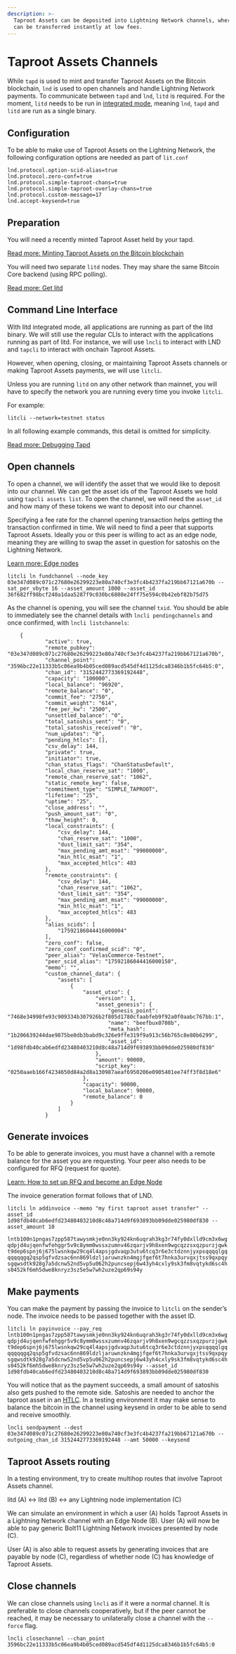 ```yaml
---
description: >-
  Taproot Assets can be deposited into Lightning Network channels, where they
  can be transferred instantly at low fees.
---
```


# Taproot Assets Channels

While `tapd` is used to mint and transfer Taproot Assets on the Bitcoin blockchain, `lnd` is used to open channels and handle Lightning Network payments. To communicate between `tapd` and `lnd`, `litd` is required. For the moment, `litd` needs to be run in [integrated mode](../lightning-terminal/integrating-litd.md), meaning `lnd`, `tapd` and `litd` are run as a single binary.

## Configuration

To be able to make use of Taproot Assets on the Lightning Network, the following configuration options are needed as part of `lit.conf`

```
lnd.protocol.option-scid-alias=true
lnd.protocol.zero-conf=true
lnd.protocol.simple-taproot-chans=true
lnd.protocol.simple-taproot-overlay-chans=true
lnd.protocol.custom-message=17
lnd.accept-keysend=true
```

## Preparation <a href="#docs-internal-guid-5a441281-7fff-ada5-e31d-43995a475505" id="docs-internal-guid-5a441281-7fff-ada5-e31d-43995a475505"></a>

You will need a recently minted Taproot Asset held by your tapd.&#x20;

[Read more: Minting Taproot Assets on the Bitcoin blockchain](../pool/first-steps.md)

You will need two separate `litd` nodes. They may share the same Bitcoin Core backend (using RPC polling).&#x20;

[Read more: Get litd](../lightning-terminal/get-lit.md)

## Command Line Interface

With litd integrated mode, all applications are running as part of the litd binary. We will still use the regular CLIs to interact with the applications running as part of litd. For instance, we will use `lncli` to interact with LND and `tapcli` to interact with onchain Taproot Assets.

However, when opening, closing, or maintaining Taproot Assets channels or making Taproot Assets payments, we will use `litcli`.

Unless you are running `litd` on any other network than mainnet, you will have to specify the network you are running every time you invoke `litcli`.

For example:

`litcli --network=testnet status`

In all following example commands, this detail is omitted for simplicity.

[Read more: Debugging Tapd](debugging-tapd.md)

## Open channels <a href="#docs-internal-guid-726c810f-7fff-a475-78a5-501c81d0113e" id="docs-internal-guid-726c810f-7fff-a475-78a5-501c81d0113e"></a>

To open a channel, we will identify the asset that we would like to deposit into our channel. We can get the asset ids of the Taproot Assets we hold using `tapcli assets list`. To open the channel, we will need the `asset_id` and how many of these tokens we want to deposit into our channel.

Specifying a fee rate for the channel opening transaction helps getting the transaction confirmed in time. We will need to find a peer that supports Taproot Assets. Ideally you or this peer is willing to act as an edge node, meaning they are willing to swap the asset in question for satoshis on the Lightning Network.

[Learn more: Edge nodes](../../the-lightning-network/taproot-assets/edge-nodes.md)

`litcli ln fundchannel --node_key 03e347d089c071c27680e26299223e80a740cf3e3fc4b4237fa219bb67121a670b --sat_per_vbyte 16 --asset_amount 1000 --asset_id 36f682ff98bcf240a1daa5287f9c030bc6808e24ff75e594c0b42ebf82b75d75`

As the channel is opening, you will see the channel `txid`. You should be able to immediately see the channel details with `lncli pendingchannels` and once confirmed, with `lncli listchannels`:

```
   	{
        	"active": true,
        	"remote_pubkey": "03e347d089c071c27680e26299223e80a740cf3e3fc4b4237fa219bb67121a670b",
        	"channel_point": "3596bc22e11333b5c06ea9b4b05ced089acd545df4d1125dca8346b1b5fc64b5:0",
        	"chan_id": "3152442773369192448",
        	"capacity": "100000",
        	"local_balance": "96920",
        	"remote_balance": "0",
        	"commit_fee": "2750",
        	"commit_weight": "614",
        	"fee_per_kw": "2500",
        	"unsettled_balance": "0",
        	"total_satoshis_sent": "0",
        	"total_satoshis_received": "0",
        	"num_updates": "0",
        	"pending_htlcs": [],
        	"csv_delay": 144,
        	"private": true,
        	"initiator": true,
        	"chan_status_flags": "ChanStatusDefault",
        	"local_chan_reserve_sat": "1000",
        	"remote_chan_reserve_sat": "1062",
        	"static_remote_key": false,
        	"commitment_type": "SIMPLE_TAPROOT",
        	"lifetime": "25",
        	"uptime": "25",
        	"close_address": "",
        	"push_amount_sat": "0",
        	"thaw_height": 0,
        	"local_constraints": {
            	"csv_delay": 144,
            	"chan_reserve_sat": "1000",
            	"dust_limit_sat": "354",
            	"max_pending_amt_msat": "99000000",
            	"min_htlc_msat": "1",
            	"max_accepted_htlcs": 483
        	},
        	"remote_constraints": {
            	"csv_delay": 144,
            	"chan_reserve_sat": "1062",
            	"dust_limit_sat": "354",
            	"max_pending_amt_msat": "99000000",
            	"min_htlc_msat": "1",
            	"max_accepted_htlcs": 483
        	},
        	"alias_scids": [
            	"17592186044416000004"
        	],
        	"zero_conf": false,
        	"zero_conf_confirmed_scid": "0",
        	"peer_alias": "VelasCommerce-Testnet",
        	"peer_scid_alias": "17592186044416000150",
        	"memo": "",
        	"custom_channel_data": {
            	"assets": [
                	{
                    	"asset_utxo": {
                        	"version": 1,
                        	"asset_genesis": {
                            	"genesis_point": "7468e34998fe93c909334b307926b2f805d1780cfaabfeb9f92a0f0aabc767bb:1",
                            	"name": "beefbux0708b",
                            	"meta_hash": "1b206639244dae9875be0db3babd9c326e9ffe319f9a913c56b765c8e80b6299",
                            	"asset_id": "1d98fdb40cab6edfd23480403210d8c48a714d9f693893bb09dde025980df830"
                        	},
                        	"amount": 90000,
                        	"script_key": "0250aaeb166f4234650d84a2d8a130987aeaf6950206e0905401ee74ff3f8d18e6"
                    	},
                    	"capacity": 90000,
                    	"local_balance": 90000,
                    	"remote_balance": 0
                	}
            	]
        	}

```

## Generate invoices <a href="#docs-internal-guid-ed4b6f8d-7fff-0ee2-2db0-95d8f5942eca" id="docs-internal-guid-ed4b6f8d-7fff-0ee2-2db0-95d8f5942eca"></a>

To be able to generate invoices, you must have a channel with a remote balance for the asset you are requesting. Your peer also needs to be configured for RFQ (request for quote).

[Learn: How to set up RFQ and become an Edge Node](rfq.md)

The invoice generation format follows that of LND.

`litcli ln addinvoice --memo "my first taproot asset transfer" --asset_id 1d98fdb40cab6edfd23480403210d8c48a714d9f693893bb09dde025980df830 --asset_amount 10`

`lntb100n1pngas7zpp587tawysmkje0nn3ky924kn6uqrah3kg3r74fy0dxlld9cm3x6wgqdpjd4ujqenfwfehggr5v9c8ymm0wssxzumnv46zqarjv9h8xen9wgcqzzsxqzpurzjqwkt9dep6spnj6j675lwsnkqw29cq4l4apsjgdvaqp3utu6tcq3r6e3ctdznnjyxpsqqqqlgqqqqqqgq2qsp5gfvdzsac6nn869ldzljaruwnzkn4mgjfgef6t7hnka3urvgxjtss9qxpqysgqwsdtk928g7a5dcnw52nd5vp5u062h2puncsepj6w43yh4cxly9sk3fm8vqtykd6sc4hs0452kf6mh5dwe8knryz3sz5e5w7wh2uze2qp69s94y`

## Make payments <a href="#docs-internal-guid-f17bd41b-7fff-f2ab-303f-0f18de7a70b4" id="docs-internal-guid-f17bd41b-7fff-f2ab-303f-0f18de7a70b4"></a>

You can make the payment by passing the invoice to `litcli` on the sender’s node. The invoice needs to be passed together with the asset ID.

`litcli ln payinvoice --pay_req lntb100n1pngas7zpp587tawysmkje0nn3ky924kn6uqrah3kg3r74fy0dxlld9cm3x6wgqdpjd4ujqenfwfehggr5v9c8ymm0wssxzumnv46zqarjv9h8xen9wgcqzzsxqzpurzjqwkt9dep6spnj6j675lwsnkqw29cq4l4apsjgdvaqp3utu6tcq3r6e3ctdznnjyxpsqqqqlgqqqqqqgq2qsp5gfvdzsac6nn869ldzljaruwnzkn4mgjfgef6t7hnka3urvgxjtss9qxpqysgqwsdtk928g7a5dcnw52nd5vp5u062h2puncsepj6w43yh4cxly9sk3fm8vqtykd6sc4hs0452kf6mh5dwe8knryz3sz5e5w7wh2uze2qp69s94y --asset_id 1d98fdb40cab6edfd23480403210d8c48a714d9f693893bb09dde025980df830`

You will notice that as the payment succeeds, a small amount of satoshis also gets pushed to the remote side. Satoshis are needed to anchor the taproot asset in an [HTLC](../../the-lightning-network/multihop-payments/hash-time-lock-contract-htlc.md). In a testing environment it may make sense to balance the bitcoin in the channel using keysend in order to be able to send and receive smoothly.

`lncli sendpayment --dest 03e347d089c071c27680e26299223e80a740cf3e3fc4b4237fa219bb67121a670b --outgoing_chan_id 3152442773369192448 --amt 50000 --keysend`

## Taproot Assets routing <a href="#docs-internal-guid-ac805352-7fff-651a-864e-3243c67310cb" id="docs-internal-guid-ac805352-7fff-651a-864e-3243c67310cb"></a>

In a testing environment, try to create multihop routes that involve Taproot Assets channel.

litd (A) <-> litd (B) <-> any Lightning node implementation (C)

We can simulate an environment in which a user (A) holds Taproot Assets in a Lightning Network channel with an Edge Node (B). User (A) will now be able to pay generic Bolt11 Lightning Network invoices presented by node (C).

User (A) is also able to request assets by generating invoices that are payable by node (C), regardless of whether node (C) has knowledge of Taproot Assets.

## Close channels <a href="#docs-internal-guid-cae8d4b8-7fff-8602-fd37-0f33c55122ea" id="docs-internal-guid-cae8d4b8-7fff-8602-fd37-0f33c55122ea"></a>

We can close channels using `lncli` as if it were a normal channel. It is preferable to close channels cooperatively, but if the peer cannot be reached, it may be necessary to unilaterally close a channel with the `--force` flag.

`lncli closechannel --chan_point 3596bc22e11333b5c06ea9b4b05ced089acd545df4d1125dca8346b1b5fc64b5:0`
